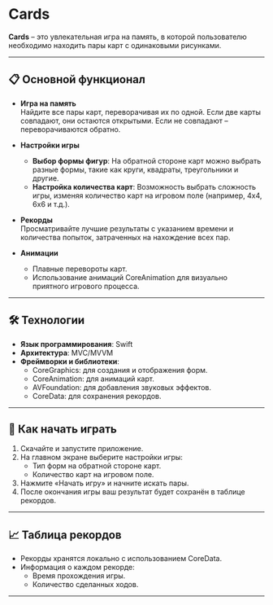 # Cards

**Cards** – это увлекательная игра на память, в которой пользователю необходимо находить пары карт с одинаковыми рисунками.

---

## 📋 Основной функционал

- **Игра на память**  
  Найдите все пары карт, переворачивая их по одной. Если две карты совпадают, они остаются открытыми. Если не совпадают – переворачиваются обратно.

- **Настройки игры**  
  - **Выбор формы фигур**: На обратной стороне карт можно выбрать разные формы, такие как круги, квадраты, треугольники и другие.  
  - **Настройка количества карт**: Возможность выбрать сложность игры, изменяя количество карт на игровом поле (например, 4x4, 6x6 и т.д.).

- **Рекорды**  
  Просматривайте лучшие результаты с указанием времени и количества попыток, затраченных на нахождение всех пар.

- **Анимации**  
  - Плавные перевороты карт.  
  - Использование анимаций CoreAnimation для визуально приятного игрового процесса.

---

## 🛠️ Технологии

- **Язык программирования**: Swift  
- **Архитектура**: MVC/MVVM  
- **Фреймворки и библиотеки**:  
  - CoreGraphics: для создания и отображения форм.  
  - CoreAnimation: для анимаций карт.  
  - AVFoundation: для добавления звуковых эффектов.  
  - CoreData: для сохранения рекордов.  

---

## 🚀 Как начать играть

1. Скачайте и запустите приложение.
2. На главном экране выберите настройки игры:  
   - Тип форм на обратной стороне карт.  
   - Количество карт на игровом поле.
3. Нажмите «Начать игру» и начните искать пары.
4. После окончания игры ваш результат будет сохранён в таблице рекордов.

---

## 📈 Таблица рекордов

- Рекорды хранятся локально с использованием CoreData.
- Информация о каждом рекорде:  
  - Время прохождения игры.  
  - Количество сделанных ходов.

---
